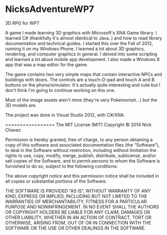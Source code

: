 NicksAdventureWP7
=================

3D RPG for WP7

A game I made learning 3D graphics with Microsoft's XNA Game library. I learned C# (thankfully it's almost
identical to Java..) and how to read library documentation and technical guides. I started this over the Fall
of 2012, running it on my Windows Phone. I learned a lot about 3D graphics, rendering, and computer graphics in
general. I delved into some scripting and learned a lot about mobile app development. I also made a Windows 8 app
that was a map editor for the game.

The game contains two very simple maps that contain interactive NPCs and buildings with doors. The controls
are a touch-D-pad and touch A and B buttons on the phone/simulator. It's actually quite interesting and cute
but I don't think I'm going to continue working on this one.

Most of the image assets aren't mine (they're very Pokemonish...) but the 3D models are.

The project was done in Visual Studio 2012, with C#/XNA.


=================
The MIT License (MIT) Copyright © 2014 Nick Chavez

Permission is hereby granted, free of charge, to any person obtaining a copy of this software and associated documentation files (the “Software”), to deal in the Software without restriction, including without limitation the rights to use, copy, modify, merge, publish, distribute, sublicense, and/or sell copies of the Software, and to permit persons to whom the Software is furnished to do so, subject to the following conditions:

The above copyright notice and this permission notice shall be included in all copies or substantial portions of the Software.

THE SOFTWARE IS PROVIDED “AS IS”, WITHOUT WARRANTY OF ANY KIND, EXPRESS OR IMPLIED, INCLUDING BUT NOT LIMITED TO THE WARRANTIES OF MERCHANTABILITY, FITNESS FOR A PARTICULAR PURPOSE AND NONINFRINGEMENT. IN NO EVENT SHALL THE AUTHORS OR COPYRIGHT HOLDERS BE LIABLE FOR ANY CLAIM, DAMAGES OR OTHER LIABILITY, WHETHER IN AN ACTION OF CONTRACT, TORT OR OTHERWISE, ARISING FROM, OUT OF OR IN CONNECTION WITH THE SOFTWARE OR THE USE OR OTHER DEALINGS IN THE SOFTWARE.
